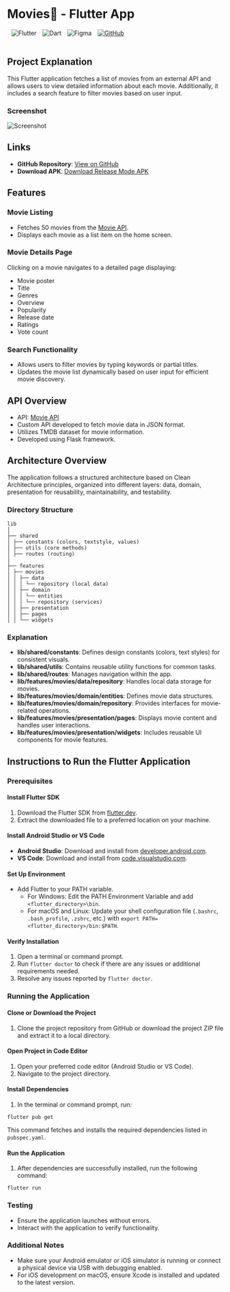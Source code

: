 <div align="left">
  <h1>Movies🎥 - Flutter App</h1>
  <img alt="Flutter" src="https://img.shields.io/badge/Flutter-02569B?style=for-the-badge&logo=flutter&logoColor=white" style="margin-left: 10px;">
  <img alt="Dart" src="https://img.shields.io/badge/Dart-0175C2?style=for-the-badge&logo=dart&logoColor=white" style="margin-left: 10px;">
  <img alt="Figma" src="https://img.shields.io/badge/Figma-F24E1E?style=for-the-badge&logo=figma&logoColor=white" style="margin-left: 10px;">
  <a href="https://github.com/JayeshPatil18/movie-app">
    <img alt="GitHub" src="https://img.shields.io/badge/GitHub-181717?style=for-the-badge&logo=github&logoColor=white" style="margin-left: 10px;">
  </a>
</div>
</br>

## Project Explanation

This Flutter application fetches a list of movies from an external API and allows users to view detailed information about each movie. Additionally, it includes a search feature to filter movies based on user input.

### Screenshot

![Screenshot](https://link-to-screenshot.png)

## Links

- **GitHub Repository**: [View on GitHub](https://github.com/JayeshPatil18/movie-app)
- **Download APK**: [Download Release Mode APK](https://drive.google.com/file/d/1ICbC1EgIOSZOG8vHpP0dX0fsDazPsneR/view?usp=sharing)

## Features

### Movie Listing
- Fetches 50 movies from the [Movie API](https://movie-recom-api.onrender.com/).
- Displays each movie as a list item on the home screen.

### Movie Details Page
Clicking on a movie navigates to a detailed page displaying:
- Movie poster
- Title
- Genres
- Overview
- Popularity
- Release date
- Ratings
- Vote count

### Search Functionality
- Allows users to filter movies by typing keywords or partial titles.
- Updates the movie list dynamically based on user input for efficient movie discovery.

## API Overview
- API: [Movie API](https://movie-recom-api.onrender.com/)
- Custom API developed to fetch movie data in JSON format.
- Utilizes TMDB dataset for movie information.
- Developed using Flask framework.

## Architecture Overview

The application follows a structured architecture based on Clean Architecture principles, organized into different layers: data, domain, presentation for reusability, maintainability, and testability. 

### Directory Structure

```
lib
│
├── shared
│ ├── constants (colors, textstyle, values)
│ ├── utils (core methods)
│ ├── routes (routing)
│
├── features
│ ├── movies
│ │ ├── data
│ │ │ └── repository (local data)
│ │ ├── domain
│ │ │ └── entities
│ │ │ └── repository (services)
│ │ ├── presentation
│ │ ├── pages
│ │ └── widgets
```


### Explanation
- **lib/shared/constants**: Defines design constants (colors, text styles) for consistent visuals.
- **lib/shared/utils**: Contains reusable utility functions for common tasks.
- **lib/shared/routes**: Manages navigation within the app.
- **lib/features/movies/data/repository**: Handles local data storage for movies.
- **lib/features/movies/domain/entities**: Defines movie data structures.
- **lib/features/movies/domain/repository**: Provides interfaces for movie-related operations.
- **lib/features/movies/presentation/pages**: Displays movie content and handles user interactions.
- **lib/features/movies/presentation/widgets**: Includes reusable UI components for movie features.

## Instructions to Run the Flutter Application

### Prerequisites

#### Install Flutter SDK
1. Download the Flutter SDK from [flutter.dev](https://flutter.dev).
2. Extract the downloaded file to a preferred location on your machine.

#### Install Android Studio or VS Code
- **Android Studio**: Download and install from [developer.android.com](https://developer.android.com).
- **VS Code**: Download and install from [code.visualstudio.com](https://code.visualstudio.com).

#### Set Up Environment
- Add Flutter to your PATH variable.
  - For Windows: Edit the PATH Environment Variable and add `<flutter_directory>\bin`.
  - For macOS and Linux: Update your shell configuration file (`.bashrc`, `.bash_profile`, `.zshrc`, etc.) with `export PATH=<flutter_directory>/bin:$PATH`.

#### Verify Installation
1. Open a terminal or command prompt.
2. Run `flutter doctor` to check if there are any issues or additional requirements needed.
3. Resolve any issues reported by `flutter doctor`.

### Running the Application

#### Clone or Download the Project
1. Clone the project repository from GitHub or download the project ZIP file and extract it to a local directory.

#### Open Project in Code Editor
1. Open your preferred code editor (Android Studio or VS Code).
2. Navigate to the project directory.

#### Install Dependencies
1. In the terminal or command prompt, run:

```
flutter pub get
```

This command fetches and installs the required dependencies listed in `pubspec.yaml`.

#### Run the Application
1. After dependencies are successfully installed, run the following command:

```
flutter run
```


### Testing
- Ensure the application launches without errors.
- Interact with the application to verify functionality.

### Additional Notes
- Make sure your Android emulator or iOS simulator is running or connect a physical device via USB with debugging enabled.
- For iOS development on macOS, ensure Xcode is installed and updated to the latest version.


